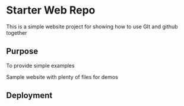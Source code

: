 # Starter Web Repo

This is a simple website project for showing how to use GIt and github together

## Purpose

To provide simple examples

Sample website with plenty of files for demos
## Deployment